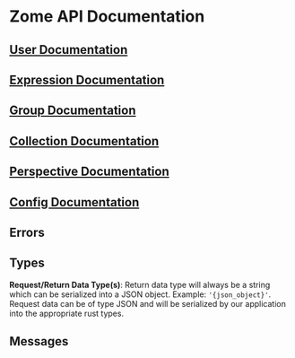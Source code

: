 # Zome API Documentation

## [User Documentation](./user.md)
## [Expression Documentation](./expression.md)
## [Group Documentation](./group.md)
## [Collection Documentation](./collection.md)
## [Perspective Documentation](./perspective.md)
## [Config Documentation](./config.md)

## Errors

## Types

**Request/Return Data Type(s)**:
Return data type will always be a string which can be serialized into a JSON object. Example: `'{json_object}'`.
Request data can be of type JSON and will be serialized by our application into the appropriate rust types.

## Messages
